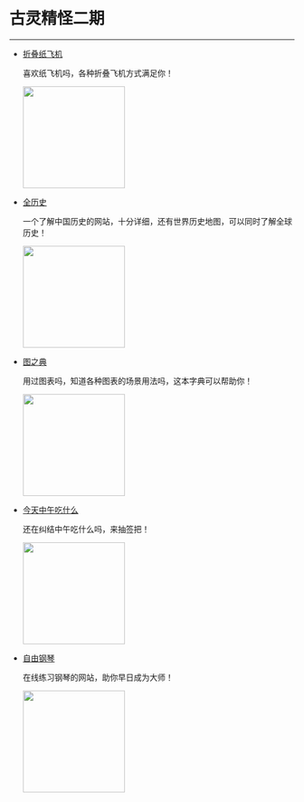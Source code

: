 # 古灵精怪二期
---

- [折叠纸飞机](https://www.foldnfly.com/)

  喜欢纸飞机吗，各种折叠飞机方式满足你！

  <img width="180px" bor src="//cdn.jsdelivr.net/gh/caix-github/pics-storage/zdzfj.png">

- [全历史](https://www.allhistory.com/)

  一个了解中国历史的网站，十分详细，还有世界历史地图，可以同时了解全球历史！

  <img width="180px" bor src="//cdn.jsdelivr.net/gh/caix-github/pics-storage/qls.png">

- [图之典](http://tuzhidian.com/)

  用过图表吗，知道各种图表的场景用法吗，这本字典可以帮助你！

  <img width="180px" bor src="//cdn.jsdelivr.net/gh/caix-github/pics-storage/tzd.png">

- [今天中午吃什么](https://www.zwcsm.com/)

  还在纠结中午吃什么吗，来抽签把！

  <img width="180px" bor src="//cdn.jsdelivr.net/gh/caix-github/pics-storage/zwcsm.png">

- [自由钢琴](https://www.autopiano.cn/)

  在线练习钢琴的网站，助你早日成为大师！

  <img width="180px" bor src="//cdn.jsdelivr.net/gh/caix-github/pics-storage/zygq.png">